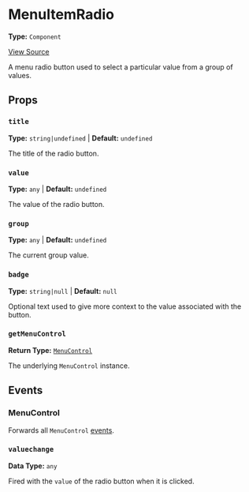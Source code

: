 # MenuItemRadio

**Type:** `Component`

[View Source](../../../../../vime-player/src/plugins/settings/menu/MenuItemRadio.svelte)

A menu radio button used to select a particular value from a group of values.

## Props

### `title`

**Type:** `string|undefined` | **Default:** `undefined`

The title of the radio button.

### `value`

**Type:** `any` | **Default:** `undefined`

The value of the radio button.

### `group`

**Type:** `any` | **Default:** `undefined`

The current group value.

### `badge`

**Type:** `string|null` | **Default:** `null`

Optional text used to give more context to the value associated with the button.

### `getMenuControl`

**Return Type:** [`MenuControl`](./menu-control.md)

The underlying `MenuControl` instance.

## Events

### MenuControl

Forwards all `MenuControl` [events](./menu-control.md#events).

### `valuechange`

**Data Type:** `any`

Fired with the `value` of the radio button when it is clicked.